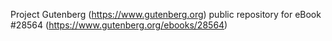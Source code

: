 Project Gutenberg (https://www.gutenberg.org) public repository for eBook #28564 (https://www.gutenberg.org/ebooks/28564)
